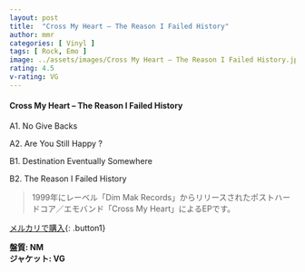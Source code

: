 ```yaml
---
layout: post
title:  "Cross My Heart – The Reason I Failed History"
author: mmr
categories: [ Vinyl ]
tags: [ Rock, Emo ]
image: ../assets/images/Cross My Heart – The Reason I Failed History.jpg
rating: 4.5
v-rating: VG
---
```


#### Cross My Heart – The Reason I Failed History

A1. No Give Backs

A2. Are You Still Happy ?

B1. Destination Eventually Somewhere

B2. The Reason I Failed History

> 1999年にレーベル「Dim Mak Records」からリリースされたポストハードコア／エモバンド「Cross My Heart」によるEPです。

[メルカリで購入](https://jp.mercari.com/item/m43367520761){: .button1}

<div class="mt-4 mb-4 d-flex align-items-center">
<strong class="mr-1">盤質: NM</strong>
</div>
<div class="mt-4 mb-4 d-flex align-items-center">
<strong class="mr-1">ジャケット: VG</strong>
</div>
